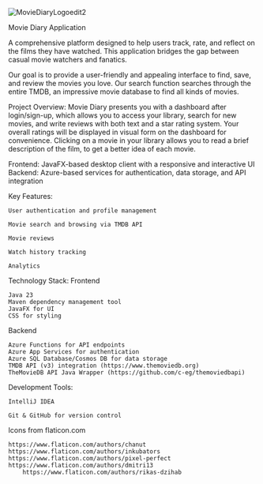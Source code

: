 ![MovieDiaryLogoedit2](https://github.com/user-attachments/assets/a83b2270-85a1-4910-85b9-9acbdce0fc1c)

Movie Diary Application

A comprehensive platform designed to help users track, rate, and reflect on the films they have watched. This application bridges the gap between casual movie watchers and fanatics.

Our goal is to provide a user-friendly and appealing interface to find, save, and review the movies you love. Our search function searches through the entire TMDB, an impressive movie database to find all kinds of movies.

Project Overview:
Movie Diary presents you with a dashboard after login/sign-up, which allows you to access your library, search for new movies, and write reviews with both text and a star rating system. Your overall ratings will be displayed in visual form on the dashboard for convenience. Clicking on a movie in your library allows you to read a brief description of the film, to get a better idea of each movie.

Frontend: JavaFX-based desktop client with a responsive and interactive UI
Backend: Azure-based services for authentication, data storage, and API integration

Key Features:

	User authentication and profile management

	Movie search and browsing via TMDB API

	Movie reviews

	Watch history tracking

	Analytics

Technology Stack:
Frontend

	Java 23
 	Maven dependency management tool
	JavaFX for UI
	CSS for styling

Backend

	Azure Functions for API endpoints
	Azure App Services for authentication
	Azure SQL Database/Cosmos DB for data storage
	TMDB API (v3) integration (https://www.themoviedb.org)
	TheMovieDB API Java Wrapper (https://github.com/c-eg/themoviedbapi)

Development Tools:

	IntelliJ IDEA

	Git & GitHub for version control

Icons from flaticon.com

	https://www.flaticon.com/authors/chanut
 	https://www.flaticon.com/authors/inkubators
  	https://www.flaticon.com/authors/pixel-perfect
   	https://www.flaticon.com/authors/dmitri13
    	https://www.flaticon.com/authors/rikas-dzihab
 
